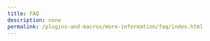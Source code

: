 ```yaml
---
title: FAQ
description: none
permalink: /plugins-and-macros/more-information/faq/index.html
---
```

